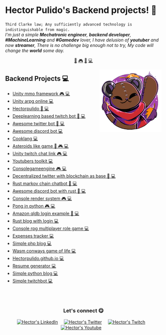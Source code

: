 # Hector Pulido's Backend projects! 👋


`Third Clarke law; Any sufficiently advanced technology is indistinguishable from magic.`<br><em> I'm just a simple **Mechatronic engineer**, **backend developer**, **#MachineLearning** and **#Gamedev** lover, I have delusion of **youtuber** and now **streamer**, There is no challenge big enough not to try, My code will change the **world** some day.</em>


<p align="center">
<a href="https://github.com/HectorPulido/HectorPulido/blob/master/ai.md">🤖</a>
<a href="https://github.com/HectorPulido/HectorPulido/blob/master/gamedev.md">🎮</a>
<a href="https://github.com/HectorPulido/HectorPulido/blob/master/blockchain.md">🔑</a>
<a href="https://github.com/HectorPulido/HectorPulido/blob/master/backend.md">💻</a>
</p>


<a href="https://twitter.com/Hector_Pulido_">
<img align="right" height="auto" width="200" src="https://github.com/HectorPulido/HectorPulido/raw/master/img/pequesoft.png"/>
</a>


## Backend Projects 💻
- [Unity mmo framework  🎮 💻](https://github.com/HectorPulido/Unity-MMO-Framework) 
- [Unity arpg online  💻](https://github.com/HectorPulido/Unity-Arpg-Online) 
- [Hectorpulido  🤖 💻](https://github.com/HectorPulido/HectorPulido) 
- [Deeplearning based twitch bot  🤖 💻](https://github.com/HectorPulido/Deeplearning-based-Twitch-bot) 
- [Awesome twitter bot  🤖 💻](https://github.com/HectorPulido/Awesome-twitter-bot) 
- [Awesome discord bot  💻](https://github.com/HectorPulido/Awesome-discord-bot) 
- [Cooklang  💻](https://github.com/HectorPulido/Cooklang) 
- [Asteroids like game  🤖 🎮 💻](https://github.com/HectorPulido/Asteroids-like-game) 
- [Unity twitch chat link  🎮 💻](https://github.com/HectorPulido/Unity-twitch-chat-link) 
- [Youtubers toolkit  💻](https://github.com/HectorPulido/Youtubers-toolkit) 
- [Consolegameengine  🎮 💻](https://github.com/HectorPulido/ConsoleGameEngine) 
- [Decentralized twitter with blockchain as base  🔑 💻](https://github.com/HectorPulido/Decentralized-Twitter-with-blockchain-as-base) 
- [Rust markov chain chatbot  🤖 💻](https://github.com/HectorPulido/Rust-markov-chain-chatbot) 
- [Awesome discord bot with rust  🤖 💻](https://github.com/HectorPulido/awesome-discord-bot-with-rust) 
- [Console render system  🎮 💻](https://github.com/HectorPulido/console-render-system) 
- [Pong in python  🎮 💻](https://github.com/HectorPulido/pong-in-python) 
- [Amazon qldb login example  🔑 💻](https://github.com/HectorPulido/Amazon-QLDB-Login-Example) 
- [Rust blog with login  💻](https://github.com/HectorPulido/rust-blog-with-login) 
- [Console rpg multiplayer role game  💻](https://github.com/HectorPulido/console-rpg-multiplayer-role-game) 
- [Expenses tracker  💻](https://github.com/HectorPulido/Expenses-tracker) 
- [Simple php blog  💻](https://github.com/HectorPulido/Simple-php-blog) 
- [Wasm conways game of life  💻](https://github.com/HectorPulido/wasm-conways-game-of-life) 
- [Hectorpulido.github.io  💻](https://github.com/HectorPulido/hectorpulido.github.io) 
- [Resume generator  💻](https://github.com/HectorPulido/Resume-generator) 
- [Simple python blog  💻](https://github.com/HectorPulido/Simple-python-blog) 
- [Simple twitchbot  💻](https://github.com/HectorPulido/Simple-TwitchBot) 



<br>

<br>

<div align="center">
<h3 align="center">Let's connect 😋</h3>
</div>
<p align="center">
<a href="https://www.linkedin.com/in/hector-pulido-17547369/" target="blank">
<img align="center" width="30px" alt="Hector's LinkedIn" src="https://www.vectorlogo.zone/logos/linkedin/linkedin-icon.svg"/></a> &nbsp; &nbsp;
<a href="https://twitter.com/Hector_Pulido_" target="blank">
<img align="center" width="30px" alt="Hector's Twitter" src="https://www.vectorlogo.zone/logos/twitter/twitter-official.svg"/></a> &nbsp; &nbsp;
<a href="https://www.twitch.tv/hector_pulido_" target="blank">
<img align="center" width="30px" alt="Hector's Twitch" src="https://www.vectorlogo.zone/logos/twitch/twitch-icon.svg"/></a> &nbsp; &nbsp;
<a href="https://www.youtube.com/channel/UCS_iMeH0P0nsIDPvBaJckOw" target="blank">
<img align="center" width="30px" alt="Hector's Youtube" src="https://www.vectorlogo.zone/logos/youtube/youtube-icon.svg"/></a> &nbsp; &nbsp;

</p>


